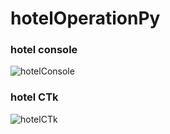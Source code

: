 # hotelOperationPy

### hotel console

![hotelConsole](https://github.com/yusuf-yilmaz/hotelOperationPy/blob/main/docs/hotel-console.gif)


### hotel CTk

![hotelCTk](https://github.com/yusuf-yilmaz/hotelOperationPy/blob/main/docs/hotel-CTk.png)